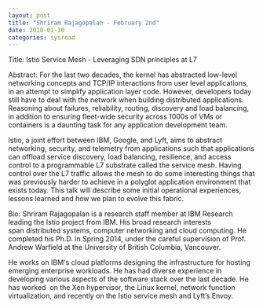 ```yaml
---
layout: post
title: "Shriram Rajagopalan - February 2nd"
date: 2018-01-30
categories: sysread
---
```


Title: Istio Service Mesh - Leveraging SDN principles at L7

Abstract: For the last two decades, the kernel has abstracted low-level networking concepts and TCP/IP interactions from user level applications, in an attempt to simplify application layer code. However, developers today still have to deal with the network when building distributed applications. Reasoning about failures, reliability, routing, discovery and load balancing, in addition to ensuring fleet-wide security across 1000s of VMs or containers is a daunting task for any application development team.

Istio, a joint effort between IBM, Google, and Lyft, aims to abstract networking, security, and telemetry from applications such that applications can offload service discovery, load balancing, resilience, and access control to a programmable L7 substrate called the service mesh. Having control over the L7 traffic allows the mesh to do some interesting things that was previously harder to achieve in a polyglot application environment that exists today. This talk will describe some initial operational experiences, lessons learned and how we plan to evolve this fabric.

Bio: Shriram Rajagopalan is a research staff member at IBM Research leading the Istio project from IBM. His broad research interests span distributed systems, computer networking and cloud computing. He completed his Ph.D. in Spring 2014, under the careful supervision of Prof. Andrew Warfield at the University of British Columbia, Vancouver.

He works on IBM's cloud platforms designing the infrastructure for hosting emerging enterprise workloads. He has had diverse experience in developing various aspects of the software stack over the last decade. He has worked  on the Xen hypervisor, the Linux kernel, network function virtualization, and recently on the Istio service mesh and Lyft’s Envoy.
